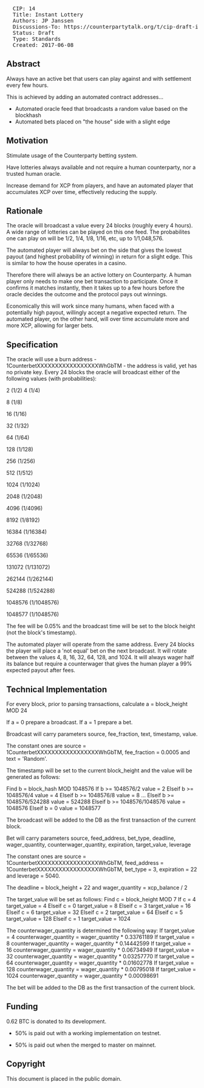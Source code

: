 <pre>
  CIP: 14
  Title: Instant Lottery
  Authors: JP Janssen
  Discussions-To: https://counterpartytalk.org/t/cip-draft-instant-lottery/3020
  Status: Draft
  Type: Standards
  Created: 2017-06-08
</pre>

## Abstract ##

Always have an active bet that users can play against and with settlement every few hours.

This is achieved by adding an automated contract addresses...
* Automated oracle feed that broadcasts a random value based on the blockhash
* Automated bets placed on "the house" side with a slight edge

## Motivation ##

Stimulate usage of the Counterparty betting system.

Have lotteries always available and not require a human counterparty, nor a trusted human oracle.

Increase demand for XCP from players, and have an automated player that accumulates XCP over time, effectively reducing the supply.

## Rationale ##

The oracle will broadcast a value every 24 blocks (roughly every 4 hours). A wide range of lotteries can be played on this one feed. The probabilites one can play on will be 1/2, 1/4, 1/8, 1/16, etc, up to 1/1,048,576.

The automated player will always bet on the side that gives the lowest payout (and highest probability of winning) in return for a slight edge. This is similar to how the house operates in a casino.

Therefore there will always be an active lottery on Counterparty. A human player only needs to make one bet transaction to participate. Once it confirms it matches instantly, then it takes up to a few hours before the oracle decides the outcome and the protocol pays out winnings.

Economically this will work since many humans, when faced with a potentially high payout, willingly accept a negative expected return. The automated player, on the other hand, will over time accumulate more and more XCP, allowing for larger bets. 

## Specification ##

The oracle will use a burn address - 1CounterbetXXXXXXXXXXXXXXXXXWhGbTM - the address is valid, yet has no private key.
Every 24 blocks the oracle will broadcast either of the following values (with probabilities):

2 (1/2)
4 (1/4)

8 (1/8)

16 (1/16)

32 (1/32)

64 (1/64)

128 (1/128)

256 (1/256)

512 (1/512)

1024 (1/1024)

2048 (1/2048)

4096 (1/4096)

8192 (1/8192)

16384 (1/16384)

32768 (1/32768)

65536 (1/65536)

131072 (1/131072)

262144 (1/262144)

524288 (1/524288)

1048576 (1/1048576)

1048577 (1/1048576)

The fee will be 0.05% and the broadcast time will be set to the block height (not the block's timestamp).


The automated player will operate from the same address. 
Every 24 blocks the player will place a 'not equal' bet on the next broadcast. It will rotate between the values
4, 8, 16, 32, 64, 128, and 1024. It will always wager half its balance but require a counterwager
that gives the human player a 99% expected payout after fees.

## Technical Implementation ##

For every block, prior to parsing transactions, calculate a = block_height MOD 24

If a = 0 prepare a broadcast.
If a = 1 prepare a bet.

Broadcast will carry parameters source, fee_fraction, text, timestamp, value.

The constant ones are source = 1CounterbetXXXXXXXXXXXXXXXXXWhGbTM, fee_fraction = 0.0005 and text = 'Random'.

The timestamp will be set to the current block_height and the value will be generated as follows:

Find b = block_hash MOD 1048576
If	b >= 1048576/2 value = 2
Elseif b >= 1048576/4 value = 4
Elseif b >= 1048576/8 value = 8
...
Elseif b >= 1048576/524288 value = 524288
Elseif b >= 1048576/1048576 value = 1048576
Elseif b = 0 value = 1048577

The broadcast will be added to the DB as the first transaction of the current block.

Bet will carry parameters source, feed_address, bet_type, deadline, wager_quantity, counterwager_quantity, expiration, target_value, leverage

The constant ones are source = 1CounterbetXXXXXXXXXXXXXXXXXWhGbTM, feed_address = 1CounterbetXXXXXXXXXXXXXXXXXWhGbTM, bet_type = 3, expiration = 22 and leverage = 5040.

The deadline = block_height + 22 and wager_quantity = xcp_balance / 2

The target_value will be set as follows:
Find c = block_height MOD 7
If c = 4 target_value = 4
Elseif c = 0 target_value = 8
Elseif c = 3 target_value = 16
Elseif c = 6 target_value = 32
Elseif c = 2 target_value = 64
Elseif c = 5 target_value = 128
Elseif c = 1 target_value = 1024

The counterwager_quantity is determined the following way:
If target_value = 4 counterwager_quantity = wager_quantity * 0.33761189
If target_value = 8 counterwager_quantity = wager_quantity * 0.14442599
If target_value = 16 counterwager_quantity = wager_quantity * 0.06734949
If target_value = 32 counterwager_quantity = wager_quantity * 0.03257770
If target_value = 64 counterwager_quantity = wager_quantity * 0.01602778
If target_value = 128 counterwager_quantity = wager_quantity * 0.00795018
If target_value = 1024 counterwager_quantity = wager_quantity * 0.00098691

The bet will be added to the DB as the first transaction of the current block.

## Funding ##

0.62 BTC is donated to its development.

* 50% is paid out with a working implementation on testnet.

* 50% is paid out when the merged to master on mainnet.

## Copyright ##

This document is placed in the public domain.
